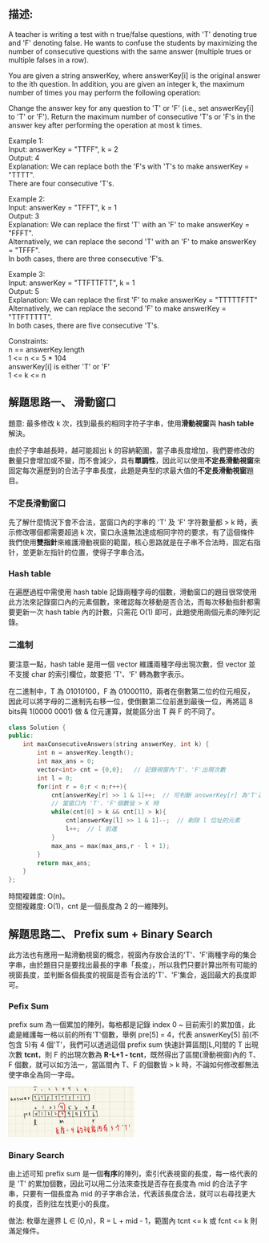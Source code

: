 ## 描述:
A teacher is writing a test with n true/false questions, with 'T' denoting true and 'F' denoting false. He wants to confuse the students by maximizing the number of consecutive questions with the same answer (multiple trues or multiple falses in a row).

You are given a string answerKey, where answerKey[i] is the original answer to the ith question. In addition, you are given an integer k, the maximum number of times you may perform the following operation:

Change the answer key for any question to 'T' or 'F' (i.e., set answerKey[i] to 'T' or 'F').
Return the maximum number of consecutive 'T's or 'F's in the answer key after performing the operation at most k times.  

Example 1:  
Input: answerKey = "TTFF", k = 2  
Output: 4  
Explanation: We can replace both the 'F's with 'T's to make answerKey = "TTTT".  
There are four consecutive 'T's.  

Example 2:  
Input: answerKey = "TFFT", k = 1  
Output: 3  
Explanation: We can replace the first 'T' with an 'F' to make answerKey = "FFFT".  
Alternatively, we can replace the second 'T' with an 'F' to make answerKey = "TFFF".  
In both cases, there are three consecutive 'F's.  

Example 3:  
Input: answerKey = "TTFTTFTT", k = 1  
Output: 5  
Explanation: We can replace the first 'F' to make answerKey = "TTTTTFTT"  
Alternatively, we can replace the second 'F' to make answerKey = "TTFTTTTT".   
In both cases, there are five consecutive 'T's.  

Constraints:   
n == answerKey.length  
1 <= n <= 5 * 104  
answerKey[i] is either 'T' or 'F'  
1 <= k <= n

## 解題思路一、 滑動窗口
題意: 最多修改 k 次，找到最長的相同字符子字串，使用**滑動視窗**與 **hash table** 解決。  

由於子字串越長時，越可能超出 k 的容納範圍，當子串長度增加，我們要修改的數量只會增加或不變，而不會減少，具有**單調性**，因此可以使用**不定長滑動視窗**來固定每次遍歷到的合法子字串長度，此題是典型的求最大值的**不定長滑動視窗**題目。  

### 不定長滑動窗口
先了解什麼情況下會不合法，當窗口內的字串的 'T' 及 'F' 字符數量都 > k 時，表示修改哪個都需要超過 k 次，窗口永遠無法達成相同字符的要求，有了這個條件我們使用**雙指針**來維護滑動視窗的範圍，核心思路就是在子串不合法時，固定右指针，並更新左指针的位置，使得子字串合法。  

### Hash table  
在遍歷過程中需使用 hash table 記錄兩種字母的個數，滑動窗口的題目很常使用此方法來記錄窗口內的元素個數，來確認每次移動是否合法，而每次移動指針都需要更新一次 hash table 內的計數，只需花 O(1) 即可，此題使用兩個元素的陣列記錄。

### 二進制  
要注意一點，hash table 是用一個 vector 維護兩種字母出現次數，但 vector 並不支援 char 的索引欄位，故要把 'T'、'F' 轉為數字表示。  

在二進制中，T 為 01010100，F 為 01000110，兩者在倒數第二位的位元相反，因此可以將字母的二進制先右移一位，使倒數第二位前進到最後一位，再將這 8 bits與 1(0000 0001) 做 & 位元運算，就能區分出 T 與 F 的不同了。

```C++
class Solution {
public:
    int maxConsecutiveAnswers(string answerKey, int k) {
        int n = answerKey.length();
        int max_ans = 0;
        vector<int> cnt = {0,0};   // 記錄視窗內'T'、'F'出現次數
        int l = 0;
        for(int r = 0;r < n;r++){
            cnt[answerKey[r] >> 1 & 1]++;  // 可判斷 answerKey[r] 為'T'還是'F'
            // 當窗口內 'T'、'F'個數皆 > K 時
            while(cnt[0] > k && cnt[1] > k){
                cnt[answerKey[l] >> 1 & 1]--;  // 剃除 l 位址的元素
                l++;  // l 前進
            }
            max_ans = max(max_ans,r - l + 1);
        }
        return max_ans;
    }
};
```
時間複雜度: O(n)。  
空間複雜度: O(1)，cnt 是一個長度為 2 的一維陣列。

## 解題思路二、 Prefix sum + Binary Search
此方法也有應用一點滑動視窗的概念，視窗內存放合法的'T'、'F'兩種字母的集合字串，由於題目只是要找出最長的字串「長度」，所以我們只要計算出所有可能的視窗長度，並判斷各個長度的視窗是否有合法的'T'、'F'集合，返回最大的長度即可。  

### Pefix Sum
prefix sum 為一個累加的陣列，每格都是記錄 index 0 ~ 目前索引的累加值，此處是維護每一格以前的所有'T'個數，舉例 pre[5] = 4，代表 answerKey[5] 前(不包含 5)有 4 個'T'，我們可以透過這個 prefix sum 快速計算區間[L,R]間的 T 出現次數 **tcnt**，則 F 的出現次數為 **R-L+1 - tcnt**，既然得出了區間(滑動視窗)內的 T、F 個數，就可以如方法一，當區間內 T、F 的個數皆 > k 時，不論如何修改都無法使字串全為同一字母。  

<img src="image-2.png" style="width:50%; height:auto;">    

### Binary Search
由上述可知 prefix sum 是一個**有序**的陣列，索引代表視窗的長度，每一格代表的是 'T' 的累加個數，因此可以用二分法來查找是否存在長度為 mid 的合法子字串，只要有一個長度為 mid 的子字串合法，代表該長度合法，就可以右尋找更大的長度，否則往左找更小的長度。  

做法: 枚舉左邊界 L ∈ (0,n)，R = L + mid - 1，範圍內 tcnt <= k 或 fcnt <= k 則滿足條件。





